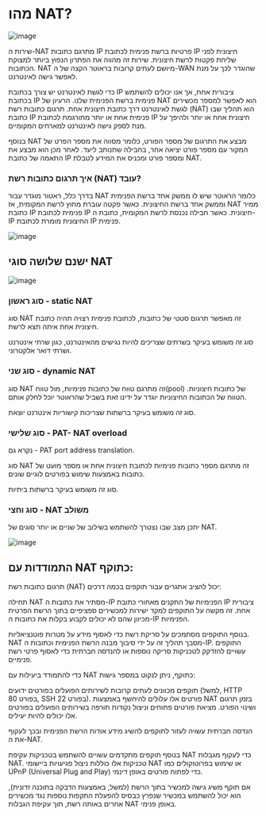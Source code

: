 # מהו NAT?  

![image](https://github.com/user-attachments/assets/11287bd0-cca7-45de-83da-6c2929b548f9)


שירות ה-NAT מתרגם כתובות IP פרטיות ברשת פנימית לכתובת IP חיצונית לפני שליחת פקטות לרשת חיצונית. שירות זה מהווה את הפתרון הנפוץ ביותר למצוקת הכתובות. NAT מיושם לעתים קרובות בראוטר הקצה של ה-WAN שהוגדר לכך על מנת לאפשר גישה לאינטרנט.

כדי לגשת לאינטרנט יש צורך בכתובת IP ציבורית אחת, אך אנו יכולים להשתמש בכתובת IP פנימית ברשת הפנימית שלנו. הרעיון של NAT הוא לאפשר למספר מכשירים לגשת לאינטרנט דרך כתובת חיצונית אחת. תרגום כתובות רשת (NAT) הוא תהליך שבו כתובת IP פנימית אחת או יותר מתורגמת לכתובת IP חיצונית אחת או יותר ולהיפך על מנת לספק גישה לאינטרנט למארחים המקומיים.

בנוסף NAT מבצע את התרגום של מספר הפורט, כלומר מסווה את מספר הפרט של המקור עם מספר פורט יציאה אחר, בחבילה שתנותב ליעד. לאחר מכן הוא מבצע את התאמה של כתובת IP ומספר פורט ומכניס את המידע לטבלת NAT.

### איך תרגום כתובות רשת (NAT) עובד?

בדרך כלל, ראטור מוגדר עבור NAT כלומר הראוטר שיש לו ממשק אחד ברשת הפנימית וממשק אחד ברשת החיצונית. כאשר פקטה עוברת מחוץ לרשת המקומית, אז NAT ממיר כתובת IP פנימית לכתובת IP חיצונית. כאשר חבילה נכנסת לרשת המקומית, כתובת ה-IP החיצונית מומרת לכתובת IP פנימית.

![image](https://github.com/user-attachments/assets/8b5e58b4-c9ad-4524-b152-10c2b8fb39a9)

## ישנם שלושה סוגי NAT

![image](https://github.com/user-attachments/assets/420aa924-7154-4b38-890d-c60bddc52c9d)


### סוג ראשון - static NAT

סוג NAT זה מאפשר תרגום סטטי של כתובות, לכתובת פנימית רצויה תהיה כתובת חיצונית אחת איתה תצא לרשת.

סוג זה משומש בעיקר בשרתים שצריכים להיות נגישים מהאינטרנט, כגון שרתי אינטרנט ושרתי דואר אלקטרוני.

### סוג שני - dynamic NAT

סוג NAT זה מתרגם טווח של כתובות פנימיות, מול טווח(pool) של כתובות חיצוניות. הטווח של הכתובות החיצוניות יוגדר על ידינו זאת בשביל שהראוטר יוכל לחלק אותם.

סוג זה משומש בעיקר ברשתות שצריכות קישוריות אינטרנט יוצאת.

### סוג שלישי - PAT- NAT overload

נקרא גם - PAT port address translation.

סוג NAT זה מתרגם מספר כתובות פנימיות לכתובת חיצונית אחת או מספר מועט של כתובות באמצעות שימוש בפורטים לוגיים שונים.

סוג זה משומש בעיקר ברשתות ביתיות.

### סוג וחצי - NAT משולב

יתכן מצב שבו נצטרך להשתמש בשילוב של שניים או יותר סוגים של NAT.

![image](https://github.com/user-attachments/assets/a9d17cca-a293-4dd1-8277-b2a8c5311efd)

## התמודדות עם NAT כתוקף:

תרגום כתובות רשת (NAT) יכול להציב אתגרים עבור תוקפים בכמה דרכים:

תחילה NAT מסתיר את כתובות ה-IP הפנימיות של התקנים מאחורי כתובת IP ציבורית אחת. זה מקשה על התוקפים למקד ישירות למכשירים ספציפיים בתוך הרשת הפרטית מכיוון שהם לא יכולים לקבוע בקלות את כתובות ה-IP הפנימיות.

בנוסף התוקפים מסתמכים על סריקת רשת כדי לאסוף מידע על מטרות פוטנציאליות. NAT מסבך תהליך זה על ידי סיבוך מבנה הרשת הפנימית וכתובות ה-IP. התוקפים עשויים להזדקק לטכניקות סריקה נוספות או להנדסה חברתית כדי לאסוף פרטי רשת פנימיים.

כדי להתמודד ביעילות עם NAT כתוקף, ניתן לנקוט במספר גישות:

תוקפים מכוונים לעתים קרובות לשירותים הפועלים בפורטים ידועים (למשל, HTTP בפורט 80, SSH בפורט 22). פורטים אלו עלולים להיחשף באמצעות NAT בזמן תרגום ושינוי הפורט. מציאת פורטים פתוחים וניצול נקודות תורפה בשירותים הפועלים בפורטים אלו יכולים להיות יעילים.

הנדסה חברתית עשויה לעזור לתוקפים להשיג מידע אודות הרשת הפנימית ובכך לעקוף את ה-NAT.

בנוסף תוקפים מתקדמים עשויים להשתמש בטכניקות עקיפת NAT כדי לעקוף מגבלות NAT. טכניקות אלו כוללות ניצול פגיעויות ביישומי NAT ​​או שימוש בפרוטוקולים כמו UPnP (Universal Plug and Play) כדי לפתוח פורטים באופן דינמי.

אם תוקף משיג גישה למכשיר בתוך הרשת (למשל, באמצעות הדבקה בתוכנה זדונית), הוא יכול להשתמש במכשיר שנפרץ כבסיס להפעלת התקפות נוספות נגד מכשירים אחרים באותה רשת, תוך עקיפת הגבלות NAT באופן פנימי.


